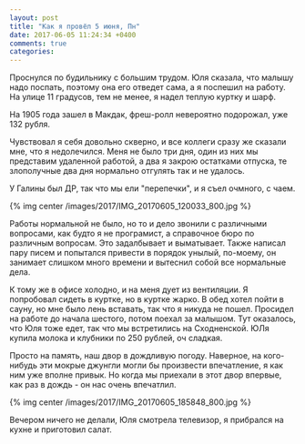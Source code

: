 ```yaml
---
layout: post
title: "Как я провёл 5 июня, Пн"
date: 2017-06-05 11:24:34 +0400
comments: true
categories: 
---
```

Проснулся по будильнику с большим трудом. Юля сказала, что малышу надо поспать, поэтому она его отведет сама, а я поспешил на работу. На улице 11 градусов, тем не менее, я надел теплую куртку и шарф.

На 1905 года зашел в Макдак, фреш-ролл невероятно подорожал, уже 132 рубля.

Чувствовал я себя довольно скверно, и все коллеги сразу же сказали мне, что я недолечился. Меня не было три дня, один из них мы представим удаленной работой, а два я закрою остатками отпуска, те злополучные два дня нормально отгулять так и не удалось.

У Галины был ДР, так что мы ели "перепечки", и я съел очмного, с чаем.

{% img center /images/2017/IMG_20170605_120033_800.jpg %}

Работы нормальной не было, но то и дело звонили с различными вопросами, как будто я не програмист, а справочное бюро по различным вопросам. Это задалбывает и выматывает. Также написал пару писем и попытался привести в порядок унылый, по-моему, он занимает слишком много времени и вытеснил собой все нормальные дела.

К тому же в офисе холодно, и на меня дует из вентиляции. Я попробовал сидеть в куртке, но в куртке жарко. В обед хотел пойти в сауну, но мне было лень вставать, так что я никуда не пошел. Просидел на работе до начала шестого, потом поехал за малышом. Тут оказалось, что Юля тоже едет, так что мы встретились на Сходненской. ЮЛя купила молока и клубники по 250 рублей, оч сладкая.

Просто на память, наш двор в дождливую погоду. Наверное, на кого-нибудь эти мокрые джунгли могли бы произвести впечатление, я как ним уже вполне привык. Но когда мы приехали в этот двор впервые, как раз в дождь - он нас очень впечатлил.

{% img center /images/2017/IMG_20170605_185848_800.jpg %}

Вечером ничего не делали, Юля смотрела телевизор, я прибрался на кухне и приготовил салат.
